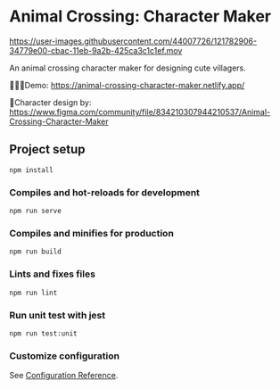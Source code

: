 # Animal Crossing: Character Maker


https://user-images.githubusercontent.com/44007726/121782906-34779e00-cbac-11eb-9a2b-425ca3c1c1ef.mov




An animal crossing character maker for designing cute villagers.


👩🏻‍💻Demo:
https://animal-crossing-character-maker.netlify.app/

🎨Character design by: 
https://www.figma.com/community/file/834210307944210537/Animal-Crossing-Character-Maker

## Project setup
```
npm install
```

### Compiles and hot-reloads for development
```
npm run serve
```

### Compiles and minifies for production
```
npm run build
```

### Lints and fixes files
```
npm run lint
```

### Run unit test with jest
```
npm run test:unit
```

### Customize configuration
See [Configuration Reference](https://cli.vuejs.org/config/).
